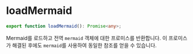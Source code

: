 # loadMermaid

```ts
export function loadMermaid(): Promise<any>;
```

Mermaid를 로드하고 전역 `mermaid` 객체에 대한 프로미스를 반환합니다.
이 프로미스가 해결된 후에도 `mermaid`를 사용하여 동일한 참조를 얻을 수 있습니다.
